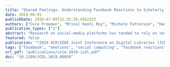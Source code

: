 ```yaml
---
title: "Shared Feelings: Understanding Facebook Reactions to Scholarly Articles"
date: 2019-06-01
publishDate: 2020-07-09T22:25:28.458225Z
authors: ["Cole Freeman", "Mrinal Kanti Roy", "Michele Fattoruso", "Hamed Alhoori"]
publication_types: ["1"]
abstract: "Research on social-media platforms has tended to rely on textual analysis to perform research tasks. While text-based approaches have significantly increased our understanding of online behavior and social dynamics, they overlook features on these platforms that have grown in prominence in the past few years: click-based responses to content. In this paper, we present a new dataset of Facebook Reactions to scholarly content. We give an overview of its structure, analyze some of the statistical trends in the data, and use it to train and test two supervised learning algorithms. Our preliminary tests suggest the presence of stratification in the number of users following pages, divisions that seem to fall in line with distinctions in the subject matter of those pages."
featured: false
publication: "*2019 ACM/IEEE Joint Conference on Digital Libraries (JCDL)*"
tags: ["facebook", "emotions", "social computing", "facebook reactions", "social media", "click-based reactions", "text analytics", "altmetrics", "emotion detection", "web mining", "sentiment analysis", "online behavior", "supervised learning", "machine learning"]
url_pdf: "publications/cole-2019-jcdl.pdf"
doi: "10.1109/JCDL.2019.00050"
---
```


